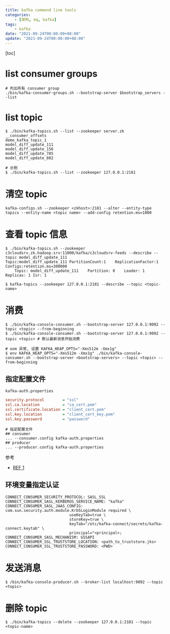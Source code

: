 ```yaml
---
title: kafka commend line tools
categories: 
    - [架构, mq, kafka]
tags:
    - kafka
date: "2021-09-24T00:00:00+08:00"
update: "2021-09-24T00:00:00+08:00"
---
```


[toc]

# list consumer groups

```shell
# 列出所有 consumer group
./bin/kafka-consumer-groups.sh --bootstrap-server $bootstrap_servers --list
```

# list topic

```shell
$ ./bin/kafka-topics.sh --list --zookeeper server.zk
__consumer_offsets
demo_kafka_topic_1
model_diff_update_111
model_diff_update_156
model_diff_update_785
model_diff_update_802

# 示例
$ ./bin/kafka-topics.sh --list --zookeeper 127.0.0.1:2181
```

# 清空 topic

```shell
kafka-configs.sh --zookeeper <zkhost>:2181 --alter --entity-type topics --entity-name <topic name> --add-config retention.ms=1000
```

# 查看 topic 信息

```shell
$ ./bin/kafka-topics.sh --zookeeper c3cloudsrv.zk.hadoop.srv:11000/kafka/c3cloudsrv-feeds --describe --topic model_diff_update_111
Topic:model_diff_update_111	PartitionCount:1	ReplicationFactor:1	Configs:retention.ms=300000
	Topic: model_diff_update_111	Partition: 0	Leader: 1	Replicas: 1	Isr: 1
```

```shell
$ kafka-topics --zookeeper 127.0.0.1:2181 --describe --topic <topic-name>
```

# 消费

```shell
$ ./bin/kafka-console-consumer.sh --bootstrap-server 127.0.0.1:9092 --topic <topic> --from-beginning
$ ./bin/kafka-console-consumer.sh --bootstrap-server 127.0.0.1:9092 --topic <topic> # 默认最新消息开始消费

# oom 异常, 设置 KAFKA_HEAP_OPTS="-Xms512m -Xmx1g"
$ env KAFKA_HEAP_OPTS="-Xms512m -Xmx1g" ./bin/kafka-console-consumer.sh --bootstrap-server <bootstrap-servers> --topic <topic> --from-beginning
```

## 指定配置文件

`kafka-auth.properties`

```ini
security.protocol        = "ssl"
ssl.ca.location          = "ca_cert.pem"
ssl.certificate.location = "client_cert.pem"
ssl.key.location         = "client_cert_key.pem"
ssl.key.password         = "password"
```

```shell
# 指定配置文件
## consumer
... --consumer.config kafka-auth.properties
## producer
... --producer.config kafka-auth.properties
```

参考

- [REF 1](https://docs.cloudera.com/HDPDocuments/HDP3/HDP-3.1.0/configuring-wire-encryption/content/configuring_kafka_producer_and_kafka_consumer.html)

## 环境变量指定认证

```shell
CONNECT_CONSUMER_SECURITY_PROTOCOL: SASL_SSL
CONNECT_CONSUMER_SASL_KERBEROS_SERVICE_NAME: "kafka"
CONNECT_CONSUMER_SASL_JAAS_CONFIG: com.sun.security.auth.module.Krb5LoginModule required \
                            useKeyTab=true \
                            storeKey=true \
                            keyTab="/etc/kafka-connect/secrets/kafka-connect.keytab" \
                            principal="<principal>;
CONNECT_CONSUMER_SASL_MECHANISM: GSSAPI
CONNECT_CONSUMER_SSL_TRUSTSTORE_LOCATION: <path_to_truststore.jks>
CONNECT_CONSUMER_SSL_TRUSTSTORE_PASSWORD: <PWD>
```



# 发送消息

```shell
$ /bin/kafka-console-producer.sh --broker-list localhost:9092 --topic <topic>
```

# 删除 topic

```shell
$ ./bin/kafka-topics --delete --zookeeper 127.0.0.1:2181 --topic <topic-name>
```

